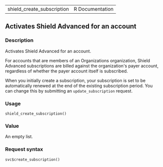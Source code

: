 <table style="width: 100%;">
<tbody>
<tr class="odd">
<td>shield_create_subscription</td>
<td style="text-align: right;">R Documentation</td>
</tr>
</tbody>
</table>

## Activates Shield Advanced for an account

### Description

Activates Shield Advanced for an account.

For accounts that are members of an Organizations organization, Shield
Advanced subscriptions are billed against the organization's payer
account, regardless of whether the payer account itself is subscribed.

When you initially create a subscription, your subscription is set to be
automatically renewed at the end of the existing subscription period.
You can change this by submitting an `update_subscription` request.

### Usage

    shield_create_subscription()

### Value

An empty list.

### Request syntax

    svc$create_subscription()
